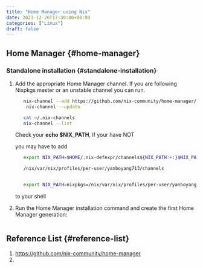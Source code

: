 ```yaml
---
title: "Home Manager using Nix"
date: 2021-12-26T17:30:00+08:00
categories: ["Linux"]
draft: false
---
```


## Home Manager {#home-manager}


### Standalone installation {#standalone-installation}

1.  Add the appropriate Home Manager channel. If you are following Nixpkgs master or an unstable channel you can run.

    ```bash
       nix-channel --add https://github.com/nix-community/home-manager/archive/master.tar.gz home-manager
        nix-channel --update
    ```

    ```bash
       cat ~/.nix-channels
       nix-channel --list
    ```

    Check your **echo $NIX\_PATH**, If your have NOT

    you may have to add

    ```bash
       export NIX_PATH=$HOME/.nix-defexpr/channels${NIX_PATH:+:}$NIX_PATH

       /nix/var/nix/profiles/per-user/yanboyang713/channels


       export NIX_PATH=nixpkgs=/nix/var/nix/profiles/per-user/yanboyang713/channels/nixpkgs:/nix/var/nix/profiles/per-user/yanboyang713/channels:~/.nix-defexpr/channels
    ```

    to your shell

2.  Run the Home Manager installation command and create the first Home Manager generation:

    ```bash

    ```


## Reference List {#reference-list}

1.  <https://github.com/nix-community/home-manager>
2.

